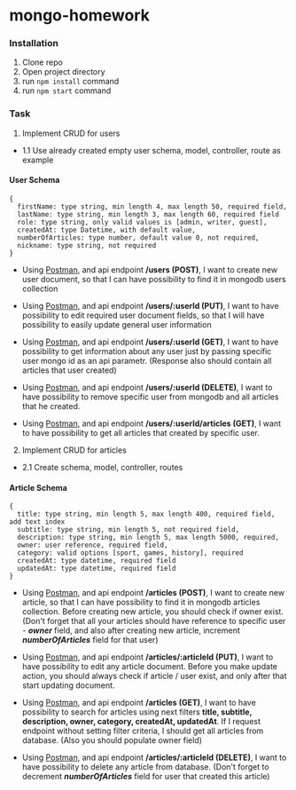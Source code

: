 # mongo-homework

### Installation

1. Clone repo
2. Open project directory
3. run `npm install` command
4. run `npm start` command

### Task

1. Implement CRUD for users

- 1.1 Use already created empty user schema, model, controller, route as example

#### User Schema

```
{
  firstName: type string, min length 4, max length 50, required field,
  lastName: type string, min length 3, max length 60, required field
  role: type string, only valid values is [admin, writer, guest],
  createdAt: type Datetime, with default value,
  numberOfArticles: type number, default value 0, not required,
  nickname: type string, not required
}
```

- Using [Postman](https://www.getpostman.com/), and api endpoint **/users (POST)**, I want to create new user document,
  so that I can have possibility to find it in mongodb users collection

- Using [Postman](https://www.getpostman.com/), and api endpoint **/users/:userId (PUT)**, I want to have possibility
  to edit required user document fields, so that I will have possibility to easily update general user information

- Using [Postman](https://www.getpostman.com/), and api endpoint **/users/:userId (GET)**, I want to have possibility
  to get information about any user just by passing specific user mongo id as an api parametr.
  (Response also should contain all articles that user created)

- Using [Postman](https://www.getpostman.com/), and api endpoint **/users/:userId (DELETE)**, I want to have possibility
  to remove specific user from mongodb and all articles that he created.

- Using [Postman](https://www.getpostman.com/), and api endpoint **/users/:userId/articles (GET)**, I want to have possibility
  to get all articles that created by specific user.

2. Implement CRUD for articles

- 2.1 Create schema, model, controller, routes

#### Article Schema

```
{
  title: type string, min length 5, max length 400, required field, add text index
  subtitle: type string, min length 5, not required field,
  description: type string, min length 5, max length 5000, required,
  owner: user reference, required field,
  category: valid options [sport, games, history], required
  createdAt: type datetime, required field
  updatedAt: type datetime, required field
}
```

- Using [Postman](https://www.getpostman.com/), and api endpoint **/articles (POST)**, I want to create new article,
  so that I can have possibility to find it in mongodb articles collection.
  Before creating new article, you should check if owner exist.
  (Don't forget that all your articles should have reference to specific user - **_owner_** field, and also after creating new article, increment **_numberOfArticles_** field for that user)

- Using [Postman](https://www.getpostman.com/), and api endpoint **/articles/:articleId (PUT)**, I want to have possibility
  to edit any article document. Before you make update action, you should always check if article / user exist, and only
  after that start updating document.

- Using [Postman](https://www.getpostman.com/), and api endpoint **/articles (GET)**,
  I want to have possibility to search for articles using next filters **title, subtitle, description, owner, category,
  createdAt, updatedAt**. If I request endpoint without setting filter criteria, I should get all articles from database.
  (Also you should populate owner field)

- Using [Postman](https://www.getpostman.com/), and api endpoint **/articles/:articleId (DELETE)**,
  I want to have possibility to delete any article from database. (Don't forget to decrement **_numberOfArticles_** field for user that created this article)
